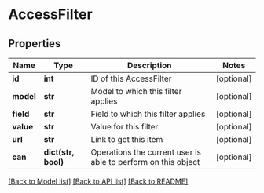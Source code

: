 # AccessFilter

## Properties
Name | Type | Description | Notes
------------ | ------------- | ------------- | -------------
**id** | **int** | ID of this AccessFilter | [optional] 
**model** | **str** | Model to which this filter applies | [optional] 
**field** | **str** | Field to which this filter applies | [optional] 
**value** | **str** | Value for this filter | [optional] 
**url** | **str** | Link to get this item | [optional] 
**can** | **dict(str, bool)** | Operations the current user is able to perform on this object | [optional] 

[[Back to Model list]](../README.md#documentation-for-models) [[Back to API list]](../README.md#documentation-for-api-endpoints) [[Back to README]](../README.md)


